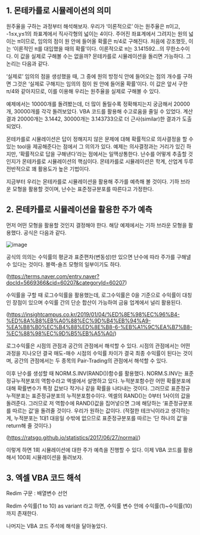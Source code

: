 ## 1. 몬테카를로 시뮬레이션의 의미

원주율을 구하는 과정부터 해석해보자. 우리가 ‘이론적으로’ 아는 원주율은 π이고, -1≤x,y≤1의 좌표계에서 직사각형의 넓이는 4이다. 주어진 좌표계에서 그려지는 원의 넓이는 π이므로, 임의의 점이 원 안에 들어올 확률은 π/4로 구해진다. 처음에 강조했듯, 이는 ‘이론적인 π를 대입했을 때의 확률’이다. 이론적으로 π는 3.141592…의 무한소수이다. 이 값을 실제로 구해볼 수는 없을까? 몬테카를로 시뮬레이션을 돌리면 가능하다. 그 논리는 다음과 같다. 


‘실제로’ 임의의 점을 생성했을 때, 그 중에 원의 방정식 안에 들어오는 점의 개수를 구하면 그것은 ‘실제로 구해지는 임의의 점이 원 안에 들어올 확률’이다. 이 값은 앞서 구한 π/4와 같아지므로, 이를 이용해 우리는 원주율을 실제로 구해볼 수 있다.


예제에서는 10000개를 돌려봤는데, 더 많이 돌릴수록 정확해지는지 궁금해서 20000개, 30000개를 각각 돌려보았다. VBA 코드를 활용해 수고로움을 줄일 수 있었다. 계산결과 20000개는 3.1442, 30000개는 3.143733으로 더 근사(similar)한 결과가 도출되었다.


몬테카를로 시뮬레이션은 답이 정해지지 않은 문제에 대해 확률적으로 의사결정을 할 수 있는 tool을 제공해준다는 점에서 그 의의가 있다. 예제는 의사결정과는 거리가 있긴 하지만, ‘확률적으로 답을 구해낸다’라는 점에서는 일맥상통한다. 난수를 어떻게 추출할 것인지가 몬테카를로 시뮬레이션의 핵심이다. 몬테카를로 시뮬레이션은 학계, 산업계 두루 전반적으로 꽤 활용도가 높은 기법이다. 


지금부터 우리는 몬테카를로 시뮬레이션을 활용해 주가를 예측해 볼 것이다. 기하 브라운 모형을 활용할 것이며, 난수는 표준정규분포를 따른다고 가정한다.

## 2. 몬테카를로 시뮬레이션을 활용한 주가 예측

먼저 어떤 모형을 활용할 것인지 결정해야 한다. 해당 예제에서는 기하 브라운 모형을 활용했다. 공식은 다음과 같다.

![image](https://user-images.githubusercontent.com/88834958/134807326-06cd0016-f0e3-463c-9838-d76bb49d38cc.png)
 
공식의 의의는 수익률의 평균과 표준편차(변동성)만 있으면 난수에 따라 주가를 구해낼 수 있다는 것이다. 블랙-숄즈 모형의 일부이기도 하다.

(https://terms.naver.com/entry.naver?docId=5669366&cid=60207&categoryId=60207)

수익률을 구할 때 로그수익률을 활용했는데, 로그수익률은 0을 기준으로 수익률이 대칭인 장점이 있으며 수익률 간의 단순 합산이 가능하여 금융 업계에서 널리 활용된다.

(https://insightcampus.co.kr/2019/01/04/%ED%8E%98%EC%96%B4-%ED%8A%B8%EB%A0%88%EC%9D%B4%EB%94%A9-%EA%B8%B0%EC%B4%88%ED%8E%B8-6-%EB%A1%9C%EA%B7%B8-%EC%88%98%EC%9D%B5%EB%A5%A0/)

로그수익률은 시점의 관점과 공간의 관점에서 해석할 수 있다. 시점의 관점에서는 어떤 과정을 지나오던 결국 매도-매수 시점의 수익률 차이가 결국 최종 수익률이 된다는 것이며, 공간의 관점에서는 두 종목의 Pair-Trading의 관점에서 해석할 수 있다.

이후 난수를 생성할 때 NORM.S.INV(RAND())함수를 활용했다. NORM.S.INV는 표준정규누적분포의 역함수라고 엑셀에서 설명하고 있다. 누적분포함수란 어떤 확률분포에 대해 확률변수가 특정 값보다 작거나 같을 확률을 나타내는 것이다. 그러므로 표준정규누적분포는 표준정규분포의 누적분포함수이다. 엑셀의 RAND()는 0부터 1사이의 값을 돌려준다. 그러므로 저 역함수에 RAND()값을 집어넣으면 그에 해당하는 ‘표준정규분포를 따르는 값’을 돌려줄 것이다. 우리가 원하는 값이다.
(적절한 테크닉이라고 생각하는 게, 누적분포는 1대1 대응일 수밖에 없으므로 표준정규분포를 따르는 ‘단 하나의 값’을 return해 줄 것이다.)

(https://ratsgo.github.io/statistics/2017/06/27/normal/)

이렇게 하면 1회 시뮬레이션에 대한 주가 예측을 진행할 수 있다. 이제 VBA 코드를 활용해서 100회 시뮬레이션을 돌려보자.


## 3. 엑셀 VBA 코드 해석

Redim 구문 : 배열변수 선언

Redim 수익률(1 to 10) as variant 라고 하면, 수익률 변수 안에 수익률(1)~수익률(10)까지 존재한다.

나머지는 VBA 코드 주석에 해석을 달아놓았다.
